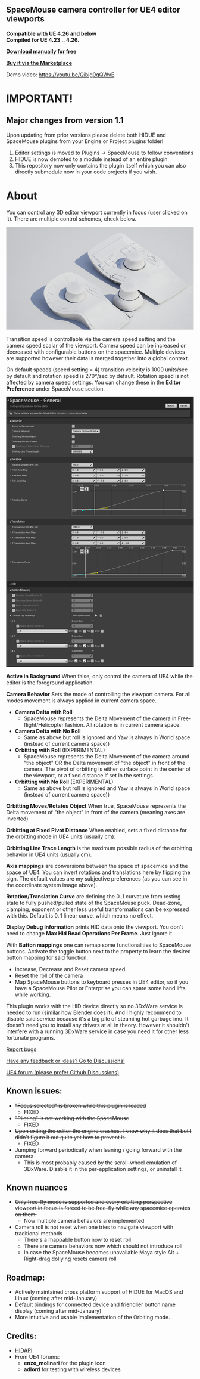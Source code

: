 ## SpaceMouse camera controller for UE4 editor viewports

**Compatible with UE 4.26 and below**  
**Compiled for UE 4.23 .. 4.26.**

**[Download manually for free](https://github.com/microdee/UE4-SpaceMouse/releases/latest)**

**[Buy it via the Marketplace](https://www.unrealengine.com/marketplace/en-US/product/spacemouse-for-unreal-engine)**

Demo video: https://youtu.be/Qibig0gQWvE

# IMPORTANT!
## Major changes from version 1.1

Upon updating from prior versions please delete both HIDUE and SpaceMouse plugins from your Engine or Project plugins folder!

1. Editor settings is moved to Plugins -> SpaceMouse to follow conventions
2. HIDUE is now demoted to a module instead of an entire plugin
3. This repository now only contains the plugin itself which you can also directly submodule now in your code projects if you wish.

# About

You can control any 3D editor viewport currently in focus (user clicked on it). There are multiple control schemes, check below.

![Alt text](/ReadmeMedia/featured.png?raw=true "Coordinates")

Transition speed is controllable via the camera speed setting and the camera speed scalar of the viewport. Camera speed can be increased or decreased with configurable buttons on the spacemice. Multiple devices are supported however their data is merged together into a global context.

On default speeds (speed setting = 4) transition velocity is 1000 units/sec by default and rotation speed is 270°/sec by default. Rotation speed is not affected by camera speed settings. You can change these in the **Editor Preference** under SpaceMouse section.

![Alt text](/ReadmeMedia/settings.png?raw=true "Settings")

**Active in Background** When false, only control the camera of UE4 while the editor is the foreground application.

**Camera Behavior** Sets the mode of controlling the viewport camera. For all modes movement is always applied in current camera space.

* **Camera Delta with Roll**
  * SpaceMouse represents the Delta Movement of the camera in Free-flight/Helicopter fashion. All rotation is in current camera space.
* **Camera Delta with No Roll**
  * Same as above but roll is ignored and Yaw is always in World space (instead of current camera space))
* **Orbitting with Roll** (EXPERIMENTAL)
  * SpaceMouse represents the Delta Movement of the camera around "the object" OR the Delta movement of "the object" in front of the camera. The pivot of orbitting is either surface point in the center of the viewport, or a fixed distance if set in the settings.
* **Orbitting with No Roll** (EXPERIMENTAL)
  * Same as above but roll is ignored and Yaw is always in World space (instead of current camera space))

**Orbitting Moves/Rotates Object** When true, SpaceMouse represents the Delta movement of "the object" in front of the camera (meaning axes are inverted)

**Orbitting at Fixed Pivot Distance** When enabled, sets a fixed distance for the orbitting mode in UE4 units (usually cm).

**Orbitting Line Trace Length** is the maximum possible radius of the orbitting behavior in UE4 units (usually cm).

**Axis mappings** are conversions between the space of spacemice and the space of UE4. You can invert rotations and translations here by flipping the sign. The default values are my subjective preferences (as you can see in the coordinate system image above).

**Rotation/Translation Curve** are defining the 0..1 curvature from resting state to fully pushed/pulled state of the SpaceMouse puck. Dead-zone, clamping, exponent or other less useful transformations can be expressed with this. Default is 0..1 linear curve, which means no effect.

**Display Debug Information** prints HID data onto the viewport. You don't need to change **Max Hid Read Operations Per Frame**. Just ignore it.

With **Button mappings** one can remap some functionalities to SpaceMouse buttons. Activate the toggle button next to the property to learn the desired button mapping for said function.

* Increase, Decrease and Reset camera speed.
* Reset the roll of the camera
* Map SpaceMouse buttons to keyboard presses in UE4 editor, so if you have a SpaceMouse Pilot or Enterprise you can spare some hand lifts while working.

This plugin works with the HID device directly so no 3DxWare service is needed to run (similar how Blender does it). And I highly recommend to disable said service because it's a big pile of steaming hot garbage imo. It doesn't need you to install any drivers at all in theory. However it shouldn't interfere with a running 3DxWare service in case you need it for other less fortunate programs.

[Report bugs](https://github.com/microdee/UE4-SpaceMouse/issues)

[Have any feedback or ideas? Go to Discussions!](https://github.com/microdee/UE4-SpaceMouse/discussions)

[UE4 forum (please prefer Github Discussions)](https://forums.unrealengine.com/unreal-engine/feedback-for-epic/437-support-for-space-navigator-3d-mouse?p=1609440#post1609440)

## Known issues:

* ~~"Focus selected" is broken while this plugin is loaded~~
  * FIXED
* ~~"Piloting" is not working with the SpaceMouse~~
  * FIXED
* ~~Upon exiting the editor the engine crashes. I know why it does that but I didn't figure it out quite yet how to prevent it.~~
  * FIXED
* Jumping forward periodically when leaning / going forward with the camera
  * This is most probably caused by the scroll-wheel emulation of 3DxWare. Disable it in the per-application settings, or uninstall it.

## Known nuances
* ~~Only free-fly mode is supported and every orbitting perspective viewport in focus is forced to be free-fly while any spacemice operates on them.~~
  * Now multiple camera behaviors are implemented
* Camera roll is not reset when one tries to navigate viewport with traditional methods
  * There's a mappable button now to reset roll
  * There are camera behaviors now which should not introduce roll
  * In case the SpaceMouse becomes unavailable Maya style Alt + Right-drag dollying resets camera roll

## Roadmap:

* Actively maintained cross platform support of HIDUE for MacOS and Linux (coming after mid-January)
* Default bindings for connected device and friendlier button name display (coming after mid-January)
* More intuitive and usable implementation of the Orbiting mode.

## Credits:

* [HIDAPI](https://github.com/libusb/hidapi)
* From UE4 forums:
  * **enzo_molinari** for the plugin icon
  * **adlord** for testing with wireless devices
